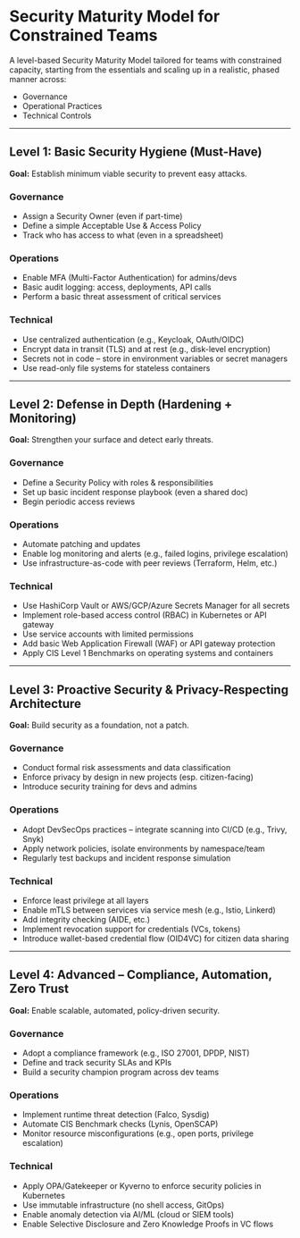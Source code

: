 # Security Maturity Model for Constrained Teams

A level-based Security Maturity Model tailored for teams with constrained capacity, starting from the essentials and scaling up in a realistic, phased manner across:

- Governance
- Operational Practices
- Technical Controls

---

## Level 1: Basic Security Hygiene (Must-Have)

**Goal:** Establish minimum viable security to prevent easy attacks.

### Governance
- Assign a Security Owner (even if part-time)
- Define a simple Acceptable Use & Access Policy
- Track who has access to what (even in a spreadsheet)

### Operations
- Enable MFA (Multi-Factor Authentication) for admins/devs
- Basic audit logging: access, deployments, API calls
- Perform a basic threat assessment of critical services

### Technical
- Use centralized authentication (e.g., Keycloak, OAuth/OIDC)
- Encrypt data in transit (TLS) and at rest (e.g., disk-level encryption)
- Secrets not in code – store in environment variables or secret managers
- Use read-only file systems for stateless containers

---

## Level 2: Defense in Depth (Hardening + Monitoring)

**Goal:** Strengthen your surface and detect early threats.

### Governance
- Define a Security Policy with roles & responsibilities
- Set up basic incident response playbook (even a shared doc)
- Begin periodic access reviews

### Operations
- Automate patching and updates
- Enable log monitoring and alerts (e.g., failed logins, privilege escalation)
- Use infrastructure-as-code with peer reviews (Terraform, Helm, etc.)

### Technical
- Use HashiCorp Vault or AWS/GCP/Azure Secrets Manager for all secrets
- Implement role-based access control (RBAC) in Kubernetes or API gateway
- Use service accounts with limited permissions
- Add basic Web Application Firewall (WAF) or API gateway protection
- Apply CIS Level 1 Benchmarks on operating systems and containers

---

## Level 3: Proactive Security & Privacy-Respecting Architecture

**Goal:** Build security as a foundation, not a patch.

### Governance
- Conduct formal risk assessments and data classification
- Enforce privacy by design in new projects (esp. citizen-facing)
- Introduce security training for devs and admins

### Operations
- Adopt DevSecOps practices – integrate scanning into CI/CD (e.g., Trivy, Snyk)
- Apply network policies, isolate environments by namespace/team
- Regularly test backups and incident response simulation

### Technical
- Enforce least privilege at all layers
- Enable mTLS between services via service mesh (e.g., Istio, Linkerd)
- Add integrity checking (AIDE, etc.)
- Implement revocation support for credentials (VCs, tokens)
- Introduce wallet-based credential flow (OID4VC) for citizen data sharing

---

## Level 4: Advanced – Compliance, Automation, Zero Trust

**Goal:** Enable scalable, automated, policy-driven security.

### Governance
- Adopt a compliance framework (e.g., ISO 27001, DPDP, NIST)
- Define and track security SLAs and KPIs
- Build a security champion program across dev teams

### Operations
- Implement runtime threat detection (Falco, Sysdig)
- Automate CIS Benchmark checks (Lynis, OpenSCAP)
- Monitor resource misconfigurations (e.g., open ports, privilege escalation)

### Technical
- Apply OPA/Gatekeeper or Kyverno to enforce security policies in Kubernetes
- Use immutable infrastructure (no shell access, GitOps)
- Enable anomaly detection via AI/ML (cloud or SIEM tools)
- Enable Selective Disclosure and Zero Knowledge Proofs in VC flows
